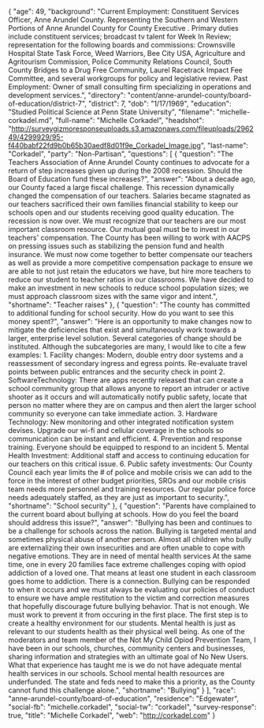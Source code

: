 {
  "age": 49,
  "background": "Current Employment: Constituent Services Officer, Anne Arundel County. Representing the Southern and Western Portions of Anne Arundel County for County Executive . Primary duties include constituent services; broadcast tv talent for Week In Review; representation for the following boards and commissions: Crownsville Hospital State Task Force, Weed Warriors, Bee City USA, Agriculture and Agritourism Commission, Police Community Relations Council, South County Bridges to a Drug Free Community, Laurel Racetrack Impact Fee Committee, and several workgroups for policy and legislative review. Past Employment: Owner of small consulting firm specializing in operations and development services.",
  "directory": "content/anne-arundel-county/board-of-education/district-7",
  "district": 7,
  "dob": "1/17/1969",
  "education": "Studied Political Science at Penn State University",
  "filename": "michelle-corkadel.md",
  "full-name": "Michelle Corkadel",
  "headshot": "http://surveygizmoresponseuploads.s3.amazonaws.com/fileuploads/296249/4299929/95-f440babf22fd9b0b65b30aedf8d01f9e_Corkadel_Image.jpg",
  "last-name": "Corkadel",
  "party": "Non-Partisan",
  "questions": [
    {
      "question": "The Teachers Association of Anne Arundel County continues to advocate for a return of step increases given up during the 2008 recession. Should the Board of Education fund these increases?",
      "answer": "About a decade ago, our County faced a large fiscal challenge. This recession dynamically changed the compensation of our teachers. Salaries became stagnated as our teachers sacrificed their own families financial stability to keep our schools open and our students receiving good quality education. The recession is now over. We must recognize that our teachers are our most important classroom resource. Our mutual goal must be to invest in our teachers' compensation. The County has been willing to work with AACPS on pressing issues such as stabilizing the pension fund and health insurance. We must now come together to better compensate our teachers as well as provide a more competitive compensation package to ensure we are able to not just retain the educators we have, but hire more teachers to reduce our student to teacher ratios in our classrooms. We have decided to make an investment in new schools to reduce school population sizes; we must approach classroom sizes with the same vigor and intent.",
      "shortname": "Teacher raises"
    },
    {
      "question": "The county has committed to additional funding for school security. How do you want to see this money spent?",
      "answer": "Here is an opportunity to make changes now to mitigate the deficiencies that exist and simultaneously work towards a larger, enterprise level solution. Several categories of change should be instituted. Although the subcategories are many, I would like to cite a few examples: 1. Facility changes: Modern, double entry door systems and a reassessment of secondary ingress and egress points. Re-evaluate travel points between public entrances and the security check in point 2. SoftwareTechnology: There are apps recently released that can create a school community group that allows anyone to report an intruder or active shooter as it occurs and will automatically notify public safety, locate that person no matter where they are on campus and then alert the larger school community so everyone can take immediate action. 3. Hardware Technology: New monitoring and other integrated notification system devises. Upgrade our wi-fi and cellular coverage in the schools so communication can be instant and efficient. 4. Prevention and response training. Everyone should be equipped to respond to an incident 5. Mental Health Investment: Additional staff and access to continuing education for our teachers on this critical issue. 6. Public safety investments: Our County Council each year limits the # of police and mobile crisis we can add to the force in the interest of other budget priorities, SROs and our mobile crisis team needs more personnel and training resources. Our regular police force needs adequately staffed, as they are just as important to security.",
      "shortname": "School security"
    },
    {
      "question": "Parents have complained to the current board about bullying at schools. How do you feel the board should address this issue?",
      "answer": "Bullying has been and continues to be a challenge for schools across the nation. Bullying is targeted mental and sometimes physical abuse of another person. Almost all children who bully are externalizing their own insecurities and are often unable to cope with negative emotions. They are in need of mental health services At the same time, one in every 20 families face extreme challenges coping with opiod addiction of a loved one. That means at least one student in each classroom goes home to addiction. There is a connection. Bullying can be responded to when it occurs and we must always be evaluating our policies of conduct to ensure we have ample restitution to the victim and correction measures that hopefully discourage future bullying behavior. That is not enough. We must work to prevent it from occuring in the first place. The first step is to create a healthy environment for our students. Mental health is just as relevant to our students health as their physical well being. As one of the moderators and team member of the Not My Child Opiod Prevention Team, I have been in our schools, churches, community centers and businesses, sharing information and strategies with an ultimate goal of No New Users. What that experience has taught me is we do not have adequate mental health services in our schools. School mental health resources are underfunded. The state and feds need to make this a priority, as the County cannot fund this challenge alone.",
      "shortname": "Bullying"
    }
  ],
  "race": "anne-arundel-county/board-of-education",
  "residence": "Edgewater",
  "social-fb": "michelle.corkadel",
  "social-tw": "corkadel",
  "survey-response": true,
  "title": "Michelle Corkadel",
  "web": "http://corkadel.com"
}
